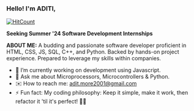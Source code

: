 ### Hello! I'm ADITI,

  [![HitCount](https://hits.dwyl.com/aaditi2/aaditi2.svg?style=flat-square&show=unique)](http://hits.dwyl.com/aaditi2/aaditi2)
  
**Seeking Summer '24 Software Development Internships**

__ABOUT ME:__
A budding and passionate software developer proficient in HTML, CSS, JS, SQL, C++, and Python. Backed by hands-on project experience. Prepared to leverage my skills within companies.
- 🔭 I’m currently working on development using Javascript.
- 💬 Ask me about Microprocessors, Microcontrollers & Python.
- ✉️ How to reach me: adit.more2001@gmail.com
- ⚡ Fun fact: My coding philosophy: Keep it simple, make it work, then refactor it 'til it's perfect! 🧹💡
  
